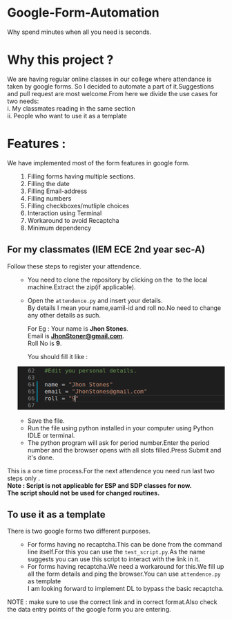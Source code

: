 # Google-Form-Automation

Why spend minutes when all you need is seconds.

# Why this project ?

We are having regular online classes in our college where attendance is taken by google forms. So I decided to automate a part of it.Suggestions and pull request are most welcome.From here we divide the use cases for two needs: <br>
i. My classmates reading in the same section<br>
ii. People who want to use it as a template <br>

# Features :

We have implemented most of the form features in google form.
<ol>

1. Filling forms having multiple sections.
2. Filling the date
3. Filling Email-address
4. Filling numbers
5. Filling checkboxes/mutliple choices
6. Interaction using Terminal
7. Workaround to avoid Recaptcha
8. Minimum dependency
</ol> 

## For my classmates  (IEM ECE 2nd year sec-A) 

Follow these steps to register your attendence.
<ul>

* You need to clone the repository by clicking on the <img></img> to the local machine.Extract the zip(if applicable).

* Open the `attendence.py` and insert your details.<br>By details I mean your name,eamil-id and roll no.No need to change any other details as such.<p>
For Eg :
Your name is **Jhon Stones**.<br>Email is **JhonStoner@gmail.com**.<br>
Roll No is **9**.</p>
You should fill it like :
<a name="Details.png"/>
<div align="center">
<img src="src/Details.png" alt="Edit attendence.py" width="500" height="100"></img>
</div>
</a>

* Save the file.
* Run the file using python installed in your computer using Python IDLE or terminal.
* The python program will ask for period number.Enter the period number and the browser opens with all slots filled.Press Submit and it's done.

</ul>
This is a one time process.For the next attendence you need run last two steps only .<br> 
<b>Note : Script is not applicable for ESP and SDP classes for now.<br>The script should not be used for changed routines.</b>



## To use it as a template 

There is two google forms two different purposes.
<ul>

* For forms having no recaptcha.This can be done from the command line itself.For this you can use the `test_script.py`.As the name suggests you can use this script to interact with the link in it.
* For forms having recaptcha.We need a workaround for this.We fill up all the form details and ping the browser.You can use `attendence.py` as template<br>
I am looking forward to implement DL to bypass the basic recaptcha.
</ul>

NOTE : make sure to use the correct link and in correct format.Also check the data entry points of the google form you are entering.
